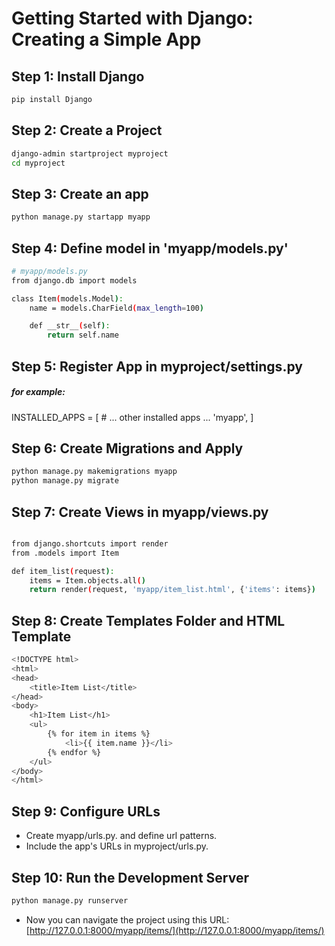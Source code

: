 # Getting Started with Django: Creating a Simple App

## Step 1: Install Django

```bash
pip install Django
```

## Step 2: Create a Project
```bash
django-admin startproject myproject
cd myproject
```
## Step 3: Create an app
```bash
python manage.py startapp myapp
```
## Step 4: Define model in 'myapp/models.py'
```bash
# myapp/models.py
from django.db import models

class Item(models.Model):
    name = models.CharField(max_length=100)

    def __str__(self):
        return self.name
```
## Step 5: Register App in myproject/settings.py

##### for example:
INSTALLED_APPS = [
    # ... other installed apps ...
    'myapp',
]

## Step 6: Create Migrations and Apply
```bash
python manage.py makemigrations myapp
python manage.py migrate
```

## Step 7: Create Views in myapp/views.py
```bash

from django.shortcuts import render
from .models import Item

def item_list(request):
    items = Item.objects.all()
    return render(request, 'myapp/item_list.html', {'items': items})

```

## Step 8: Create Templates Folder and HTML Template

```bash
<!DOCTYPE html>
<html>
<head>
    <title>Item List</title>
</head>
<body>
    <h1>Item List</h1>
    <ul>
        {% for item in items %}
            <li>{{ item.name }}</li>
        {% endfor %}
    </ul>
</body>
</html>
```
## Step 9: Configure URLs
 * Create myapp/urls.py. and define url patterns.
 * Include the app's URLs in myproject/urls.py.

 ## Step 10: Run the Development Server
 ```bash
 python manage.py runserver
```
* Now you can navigate the project using this URL: [http://127.0.0.1:8000/myapp/items/](http://127.0.0.1:8000/myapp/items/)





